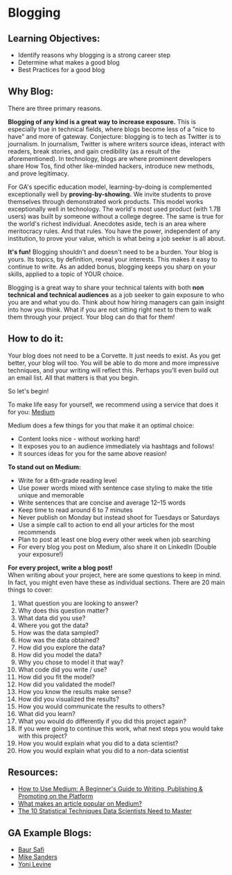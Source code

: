 # Blogging 

## Learning Objectives:

* Identify reasons why blogging is a strong career step 
* Determine what makes a good blog
* Best Practices for a good blog


## Why Blog:

There are three primary reasons.

**Blogging of any kind is a great way to increase exposure.** This is especially true in technical fields, where blogs become less of a "nice to have" and more of gateway. Conjecture: blogging is to tech as Twitter is to journalism. In journalism, Twitter is where writers source ideas, interact with readers, break stories, and gain credibility (as a result of the aforementioned). In technology, blogs are where prominent developers share How Tos, find other like-minded hackers, introduce new methods, and prove legitimacy.

For GA's specific education model, learning-by-doing is complemented exceptionally well by **proving-by-showing.** We invite students to prove themselves through demonstrated work products. This model works exceptionally well in technology. The world's most used product (with 1.7B users) was built by someone without a college degree. The same is true for the world's richest individual. Anecdotes aside, tech is an area where meritocracy rules. And that rules. You have the power, independent of any institution, to prove your value, which is what being a job seeker is all about. 

**It's fun!** Blogging shouldn't and doesn't need to be a burden. Your blog is yours. Its topics, by definition, reveal your interests. This makes it easy to continue to write. As an added bonus, blogging keeps you sharp on your skills, applied to a topic of YOUR choice.

Blogging is a great way to share your technical talents with both **non technical and technical audiences** as a job seeker to gain exposure to who you are and what you do.  Think about how hiring managers can gain insight into how you think.  What if you are not sitting right next to them to walk them through your project.  Your blog can do that for them! 

## How to do it:

Your blog does not need to be a Corvette. It just needs to exist. As you get better, your blog will too. You will be able to do more and more impressive techniques, and your writing will reflect this. Perhaps you'll even build out an email list. All that matters is that you begin.

So let's begin! 

To make life easy for yourself, we recommend using a service that does it for you: [Medium](https://medium.com/m/signin?redirect=https%3A%2F%2Fmedium.com%2F&operation=register)

Medium does a few things for you that make it an optimal choice:

* Content looks nice - without working hard!
* It exposes you to an audience immediately via hashtags and follows!
* It sources ideas for you for the same above reasion!

**To stand out on Medium:**
* Write for a 6th-grade reading level
* Use power words mixed with sentence case styling to make the title unique and memorable
* Write sentences that are concise and average 12–15 words
* Keep time to read around 6 to 7 minutes
* Never publish on Monday but instead shoot for Tuesdays or Saturdays
* Use a simple call to action to end all your articles for the most recommends
* Plan to post at least one blog every other week when job searching
* For every blog you post on Medium, also share it on LinkedIn (Double your exposure!) 

**For every project, write a blog post!**  
When writing about your project, here are some questions to keep in mind. In fact, you might even have these as individual sections. There are 20 main things to cover: 

1.  What question you are looking to answer?
2.  Why does this question matter?
3.  What data did you use?
4.  Where you got the data?
5.  How was the data sampled?
6.  How was the data obtained?
7.  How did you explore the data?
8.  How did you model the data?
9.  Why you chose to model it that way?
10. What code did you write / use?
11. How did you fit the model?
12. How did you validated the model?
13. How you know the results make sense?
14. How did you visualized the results?
15. How you would communicate the results to others?
16. What did you learn?
17. What you would do differently if you did this project again?
18. If you were going to continue this work, what next steps you would take with this project?
19. How you would explain what you did to a data scientist?
20. How you would explain what you did to a non-data scientist


## Resources:

*  [How to Use Medium: A Beginner's Guide to Writing, Publishing & Promoting on the Platform](https://blog.hubspot.com/marketing/how-to-use-medium)
*  [What makes an article popular on Medium?](https://medium.com/the-mission/after-10-000-data-points-we-figured-out-how-to-write-a-perfect-medium-post-58c41c314f6a)
* [The 10 Statistical Techniques Data Scientists Need to Master](https://towardsdatascience.com/the-10-statistical-techniques-data-scientists-need-to-master-1ef6dbd531f7)

## GA Example Blogs:

*  [Baur Safi](https://medium.com/@baursafi)
*  [Mike Sanders](https://michaeljsanders.com/)
*  [Yoni Levine](https://medium.com/@yoni.levine)

